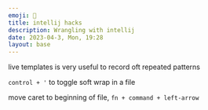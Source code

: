 ```yaml
---
emoji: 🧩 
title: intellij hacks
description: Wrangling with intellij
date: 2023-04-3, Mon, 19:28
layout: base
---
```


live templates is very useful to record oft repeated patterns

`control + '` to toggle soft wrap in a file

move caret to beginning of file, `fn + command + left-arrow`